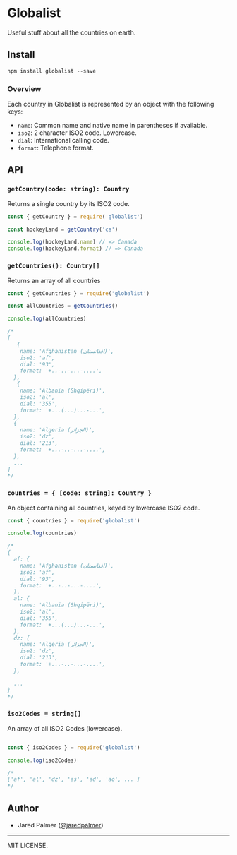 # Globalist

Useful stuff about all the countries on earth.

## Install
```
npm install globalist --save
```

### Overview

Each country in Globalist is represented by an object with the following keys:

- `name`: Common name and native name in parentheses if available.
- `iso2`: 2 character ISO2 code. Lowercase.
- `dial`: International calling code.
- `format`: Telephone format.

## API

### `getCountry(code: string): Country`

Returns a single country by its ISO2 code. 

```js
const { getCountry } = require('globalist')

const hockeyLand = getCountry('ca')

console.log(hockeyLand.name) // => Canada
console.log(hockeyLand.format) // => Canada
```

### `getCountries(): Country[]`

Returns an array of all countries

```js
const { getCountries } = require('globalist')

const allCountries = getCountries()

console.log(allCountries)

/*
[
   {
    name: 'Afghanistan (‫افغانستان‬‎)',
    iso2: 'af',
    dial: '93',
    format: '+..-..-...-....',
  },
   {
    name: 'Albania (Shqipëri)',
    iso2: 'al',
    dial: '355',
    format: '+...(...)...-...',
  },
  {
    name: 'Algeria (‫الجزائر‬‎)',
    iso2: 'dz',
    dial: '213',
    format: '+...-..-...-....',
  },
  ...
]
*/
```
### `countries = { [code: string]: Country }`

An object containing all countries, keyed by lowercase ISO2 code.

```js
const { countries } = require('globalist')

console.log(countries)

/*
{
  af: {
    name: 'Afghanistan (‫افغانستان‬‎)',
    iso2: 'af',
    dial: '93',
    format: '+..-..-...-....',
  },
  al: {
    name: 'Albania (Shqipëri)',
    iso2: 'al',
    dial: '355',
    format: '+...(...)...-...',
  },
  dz: {
    name: 'Algeria (‫الجزائر‬‎)',
    iso2: 'dz',
    dial: '213',
    format: '+...-..-...-....',
  },

  ...
}
*/

```

### `iso2Codes = string[]`

An array of all ISO2 Codes (lowercase).

```js

const { iso2Codes } = require('globalist')

console.log(iso2Codes)

/*
['af', 'al', 'dz', 'as', 'ad', 'ao', ... ]
*/
```


## Author

- Jared Palmer ([@jaredpalmer](https://twitter.com/jaredpalmer))


---

MIT LICENSE.